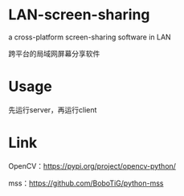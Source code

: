# LAN-screen-sharing
a cross-platform screen-sharing software in LAN


跨平台的局域网屏幕分享软件

# Usage
先运行server，再运行client

# Link
OpenCV：https://pypi.org/project/opencv-python/


mss：https://github.com/BoboTiG/python-mss
